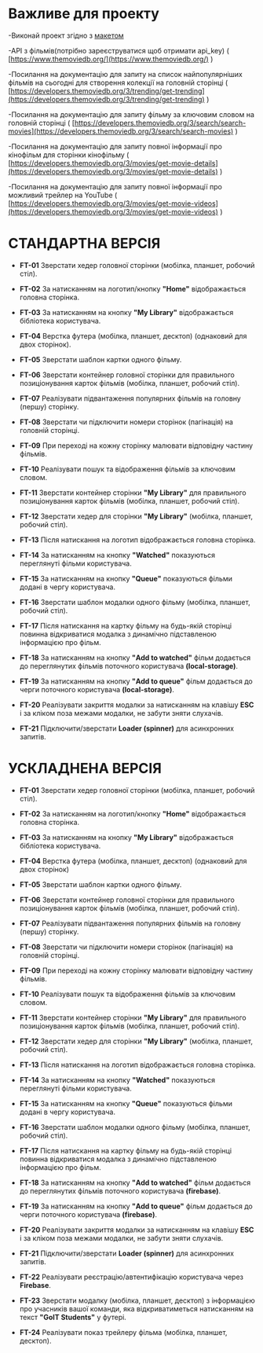 # Важливе для проекту
-Виконай проект згідно з [макетом](https://www.figma.com/file/ieXHCTVNre6afLNCW0cDFc/Filmoteka?node-id=0%3A1)

-API з фільмів(потрібно зареєструватися щоб отримати api_key) ( [https://www.themoviedb.org/](https://www.themoviedb.org/) )

-Посилання на документацію для запиту на список найпопулярніших фільмів на сьогодні для створення колекції на головній сторінці ( [https://developers.themoviedb.org/3/trending/get-trending](https://developers.themoviedb.org/3/trending/get-trending) )

-Посилання на документацію для запиту фільму за ключовим словом на головній сторінці ( [https://developers.themoviedb.org/3/search/search-movies](https://developers.themoviedb.org/3/search/search-movies) )

-Посилання на документацію для запиту повної інформації про кінофільм для сторінки кінофільму ( [https://developers.themoviedb.org/3/movies/get-movie-details](https://developers.themoviedb.org/3/movies/get-movie-details) )

-Посилання на документацію для запиту повної інформації про можливий трейлер на YouTube ( [https://developers.themoviedb.org/3/movies/get-movie-videos](https://developers.themoviedb.org/3/movies/get-movie-videos) )


# СТАНДАРТНА ВЕРСІЯ
- **FT-01** Зверстати хедер головної сторінки (мобілка, планшет, робочий стіл).

- **FT-02** За натисканням на логотип/кнопку **"Home"** відображається головна сторінка.

- **FT-03** За натисканням на кнопку **"My Library"** відображається бібліотека користувача.

- **FT-04** Верстка футера (мобілка, планшет, десктоп) (однаковий для двох сторінок).

- **FT-05** Зверстати шаблон картки одного фільму.

- **FT-06** Зверстати контейнер головної сторінки для правильного позиціонування карток фільмів (мобілка, планшет, робочий стіл).

- **FT-07** Реалізувати підвантаження популярних фільмів на головну (першу) сторінку.

- **FT-08** Зверстати чи підключити номери сторінок (пагінація) на головній сторінці.

- **FT-09** При переході на кожну сторінку малювати відповідну частину фільмів.

- **FT-10** Реалізувати пошук та відображення фільмів за ключовим словом.

- **FT-11** Зверстати контейнер сторінки **"My Library"** для правильного позиціонування карток фільмів (мобілка, планшет, робочий стіл).

- **FT-12** Зверстати хедер для сторінки **"My Library"** (мобілка, планшет, робочий стіл).

- **FT-13** Після натискання на логотип відображається головна сторінка.

- **FT-14** За натисканням на кнопку **"Watched"** показуються переглянуті фільми користувача.

- **FT-15** За натисканням на кнопку **"Queue"** показуються фільми додані в чергу користувача.

- **FT-16** Зверстати шаблон модалки одного фільму (мобілка, планшет, робочий стіл).

- **FT-17** Після натискання на картку фільму на будь-якій сторінці повинна відкриватися модалка з динамічно підставленою інформацією про фільм.

- **FT-18** За натисканням на кнопку **"Add to watched"** фільм додається до переглянутих фільмів поточного користувача **(local-storage)**.

- **FT-19** За натисканням на кнопку **"Add to queue"** фільм додається до черги поточного користувача **(local-storage)**.

- **FT-20** Реалізувати закриття модалки за натисканням на клавішу **ESC** і за кліком поза межами модалки, не забути зняти слухачів.

- **FT-21** Підключити/зверстати **Loader (spinner)** для асинхронних запитів.


# УСКЛАДНЕНА ВЕРСІЯ
- **FT-01** Зверстати хедер головної сторінки (мобілка, планшет, робочий стіл).

- **FT-02** За натисканням на логотип/кнопку **"Home"** відображається головна сторінка.

- **FT-03** За натисканням на кнопку **"My Library"** відображається бібліотека користувача.

- **FT-04** Верстка футера (мобілка, планшет, десктоп) (однаковий для двох сторінок)

- **FT-05** Зверстати шаблон картки одного фільму.

- **FT-06** Зверстати контейнер головної сторінки для правильного позиціонування карток фільмів (мобілка, планшет, робочий стіл).

- **FT-07** Реалізувати підвантаження популярних фільмів на головну (першу) сторінку.

- **FT-08** Зверстати чи підключити номери сторінок (пагінація) на головній сторінці.

- **FT-09** При переході на кожну сторінку малювати відповідну частину фільмів.

- **FT-10** Реалізувати пошук та відображення фільмів за ключовим словом.

- **FT-11** Зверстати контейнер сторінки **"My Library"** для правильного позиціонування карток фільмів (мобілка, планшет, робочий стіл).

- **FT-12** Зверстати хедер для сторінки **"My Library"** (мобілка, планшет, робочий стіл).

- **FT-13** Після натискання на логотип відображається головна сторінка.

- **FT-14** За натисканням на кнопку **"Watched"** показуються переглянуті фільми користувача.

- **FT-15** За натисканням на кнопку **"Queue"** показуються фільми додані в чергу користувача.

- **FT-16** Зверстати шаблон модалки одного фільму (мобілка, планшет, робочий стіл).

- **FT-17** Після натискання на картку фільму на будь-якій сторінці повинна відкриватися модалка з динамічно підставленою інформацією про фільм.

- **FT-18** За натисканням на кнопку **"Add to watched"** фільм додається до переглянутих фільмів поточного користувача **(firebase)**.

- **FT-19** За натисканням на кнопку **"Add to queue"** фільм додається до черги поточного користувача **(firebase)**.

- **FT-20** Реалізувати закриття модалки за натисканням на клавішу **ESC** і за кліком поза межами модалки, не забути зняти слухачів.

- **FT-21** Підключити/зверстати **Loader (spinner)** для асинхронних запитів.

- **FT-22** Реалізувати реєстрацію/автентифікацію користувача через **Firebase**.

- **FT-23** Зверстати модалку (мобілка, планшет, десктоп) з інформацією про учасників вашої команди, яка відкриватиметься натисканням на текст **"GoIT Students"** у футері.

- **FT-24** Реалізувати показ трейлеру фільма (мобілка, планшет, десктоп).
